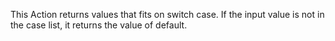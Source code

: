 This Action returns values that fits on switch case.
If the input value is not in the case list, it returns the value of default.
